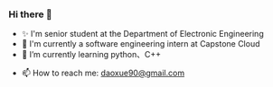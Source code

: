 ### Hi there 👋


<!-- **daoxuewu/daoxuewu** is a ✨ _special_ ✨ repository because its `README.md` (this file) appears on your GitHub profile. -->

- ✨ I'm senior student at the Department of Electronic Engineering
- 🔭 I'm currently a software engineering intern at Capstone Cloud
- 🌱 I’m currently learning python、C++
<!-- - 👯 I’m looking to collaborate on ...
- 🤔 I’m looking for help with ...
- 💬 Ask me about ... -->
- 📫 How to reach me: daoxue90@gmail.com
<!-- - 😄 Pronouns: ...
- ⚡ Fun fact: ... -->


